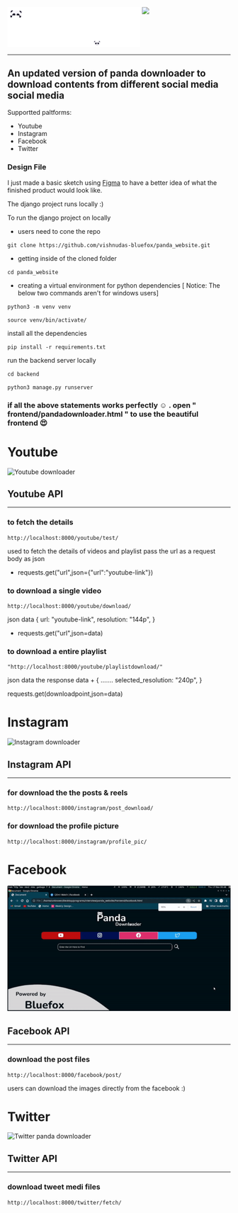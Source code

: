 <img src="https://github.com/vishnudas-bluefox/panda_website/blob/master/screenshots/panda_downloader.png" width=300px><img  align="right" src="https://media2.giphy.com/media/UKJIhTIpOeiNZp2EA6/giphy.gif?cid=ecf05e476lkbtons9c17hgj9n4q0nrw9nt1qio2m9tsbdecn&rid=giphy.gif&ct=s" width=200px>
________________________________________________________________________________________________________________________________________

## An updated version of panda downloader to download contents from different social media social media
Supportted paltforms:
* Youtube
* Instagram
* Facebook
* Twitter

### Design File 
I just made a basic sketch using [Figma](https://www.figma.com/file/dXFR70vW82a2ricO2LIwLJ/Panda-downloader?node-id=0%3A1) to have a better idea of what the finished product would look like.

The django project runs locally :)

To run the django project on locally
* users need to cone the repo
```
git clone https://github.com/vishnudas-bluefox/panda_website.git
```
* getting inside of the cloned folder
```
cd panda_website
```
* creating a virtual environment for python dependencies
[ Notice: The below two commands aren't for windows users]
```
python3 -m venv venv
```
```
source venv/bin/activate/
```
install all the dependencies
```
pip install -r requirements.txt
```
run the backend server locally
```
cd backend
```
```
python3 manage.py runserver 
```
### if all the above statements works perfectly :relaxed: . open " frontend/pandadownloader.html " to use the beautiful frontend :heart_eyes:
# Youtube
 ![Youtube downloader](https://github.com/vishnudas-bluefox/panda_website/blob/master/screenshots/youtube.gif)
## Youtube API
-------------
### to fetch the details
```
http://localhost:8000/youtube/test/
```
used to fetch the details of videos and playlist
pass the url as a request body as json <br>
* requests.get("url",json={"url":"youtube-link"})

### to download a single video
```
http://localhost:8000/youtube/download/
```
json data
{
 url: "youtube-link",
 resolution: "144p",
}

* requests.get("url",json=data)
### to download a entire playlist
```
"http://localhost:8000/youtube/playlistdownload/"
```
json data
the response data +
{
  .......
  selected_resolution: "240p",
 }
 
  requests.get(downloadpoint,json=data)

# Instagram 
![Instagram downloader](https://github.com/vishnudas-bluefox/panda_website/blob/master/screenshots/instagram.gif)
 
## Instagram API
-------------
### for download the the posts & reels
```
http://localhost:8000/instagram/post_download/
```
### for download the profile picture
```
http://localhost:8000/instagram/profile_pic/
```
# Facebook
![Facebook downloader](https://github.com/vishnudas-bluefox/panda_website/blob/master/screenshots/facebook.gif)
 
## Facebook API
-------------
### download the post files
```
http://localhost:8000/facebook/post/
```

users can download the images directly from the facebook :)

# Twitter
![Twitter panda downloader](https://github.com/vishnudas-bluefox/panda_website/blob/master/screenshots/twitter.gif)
 
## Twitter API
-------------
### download tweet medi files 
```
http://localhost:8000/twitter/fetch/
```
